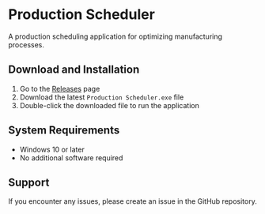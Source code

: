 # Production Scheduler

A production scheduling application for optimizing manufacturing processes.

## Download and Installation

1. Go to the [Releases](https://github.com/MengfanChen27/production-scheduler/releases) page
2. Download the latest `Production Scheduler.exe` file
3. Double-click the downloaded file to run the application

## System Requirements

- Windows 10 or later
- No additional software required

## Support

If you encounter any issues, please create an issue in the GitHub repository.
